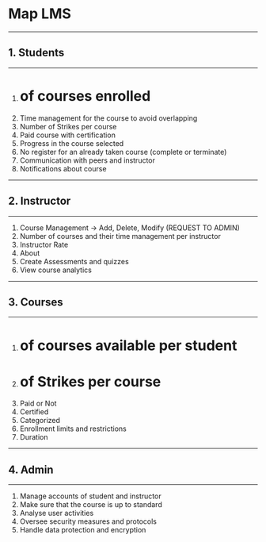 # Map LMS
---
## 1. Students

---

1. # of courses enrolled
2. Time management for the course to avoid overlapping
3. Number of Strikes per course
4. Paid course with certification
5. Progress in the course selected
6. No register for an already taken course (complete or terminate)
7. Communication with peers and instructor
8. Notifications about course


---
## 2. Instructor

---
1. Course Management -> Add, Delete, Modify (REQUEST TO ADMIN)
2. Number of courses and their time management per instructor
3. Instructor Rate
4. About
5. Create Assessments and quizzes
6. View course analytics

---
## 3. Courses

---

1. # of courses available per student
2. # of Strikes per course
3. Paid or Not
4. Certified
5. Categorized
6. Enrollment limits and restrictions
7. Duration 

---
## 4. Admin

---

1. Manage accounts of student and instructor 
2. Make sure that the course is up to standard
3. Analyse user activities
4. Oversee security measures and protocols
5. Handle data protection and encryption